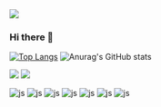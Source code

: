 <img src="https://capsule-render.vercel.app/api?type=waving&height=300&color=gradient&text=철이의%20hub"/>

### Hi there 👋

[![Top Langs](https://github-readme-stats.vercel.app/api/top-langs/?username=manu1307)](https://github.com/anuraghazra/github-readme-stats)
![Anurag's GitHub stats](https://github-readme-stats.vercel.app/api?username=manu1307&hide=contribs,prs&show_icons=true&theme=merko)

<a href="https://www.instagram.com/iron_castle__/"><img src="https://img.shields.io/badge/Instagram-E4405F?style=flat-square&logo=Instagram&logoColor=white"/></a>
<a href="https://www.facebook.com/profile.php?id=100006778054667"><img src="https://img.shields.io/badge/Instagram-E4405F?style=flat-square&logo=Facebook&logoColor=white"/></a>


![js](https://img.shields.io/badge/JavaScript-F7DF1E?style=for-the-badge&logo=JavaScript&logoColor=white)
![js](https://img.shields.io/badge/TypeScript-007ACC?style=for-the-badge&logo=typescript&logoColor=white)
![js](https://img.shields.io/badge/HTML5-E34F26?style=for-the-badge&logo=html5&logoColor=white)
![js](https://img.shields.io/badge/React-20232A?style=for-the-badge&logo=react&logoColor=61DAFB)
![js](https://img.shields.io/badge/Tailwind_CSS-38B2AC?style=for-the-badge&logo=tailwind-css&logoColor=white)
![js](https://img.shields.io/badge/styled--components-DB7093?style=for-the-badge&logo=styled-components&logoColor=white)
![js](https://img.shields.io/badge/Next.js-000?logo=nextdotjs&logoColor=fff&style=for-the-badge)
	


<!--
**manu1307/manu1307** is a ✨ _special_ ✨ repository because its `README.md` (this file) appears on your GitHub profile.




Here are some ideas to get you started:

- 🔭 I’m currently working on ...
- 🌱 I’m currently learning ...
- 👯 I’m looking to collaborate on ...
- 🤔 I’m looking for help with ...
- 💬 Ask me about ...
- 📫 How to reach me: ...
- 😄 Pronouns: ...
- ⚡ Fun fact: ...
-->
